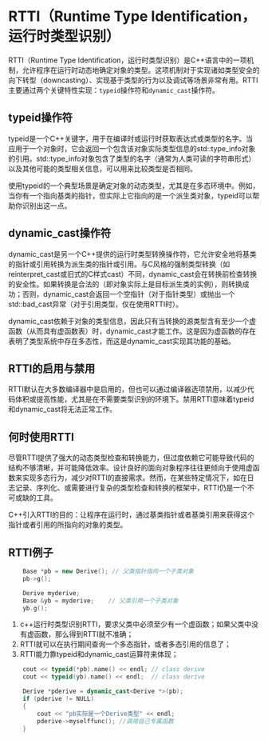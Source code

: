 # RTTI（Runtime Type Identification，运行时类型识别）
RTTI（Runtime Type Identification，运行时类型识别）是C++语言中的一项机制，允许程序在运行时动态地确定对象的类型。这项机制对于实现诸如类型安全的向下转型（downcasting）、实现基于类型的行为以及调试等场景非常有用。RTTI主要通过两个关键特性实现：``typeid``操作符和``dynamic_cast``操作符。

## typeid操作符
typeid是一个C++关键字，用于在编译时或运行时获取表达式或类型的名字。当应用于一个对象时，它会返回一个包含该对象实际类型信息的std::type_info对象的引用。std::type_info对象包含了类型的名字（通常为人类可读的字符串形式）以及其他可能的类型相关信息，可以用来比较类型是否相同。

使用typeid的一个典型场景是确定对象的动态类型，尤其是在多态环境中。例如，当你有一个指向基类的指针，但实际上它指向的是一个派生类对象，typeid可以帮助你识别出这一点。

## dynamic_cast操作符
dynamic_cast是另一个C++提供的运行时类型转换操作符，它允许安全地将基类的指针或引用转换为派生类的指针或引用。与C风格的强制类型转换（如reinterpret_cast或旧式的C样式cast）不同，dynamic_cast会在转换前检查转换的安全性。如果转换是合法的（即对象实际上是目标派生类的实例），则转换成功；否则，dynamic_cast会返回一个空指针（对于指针类型）或抛出一个std::bad_cast异常（对于引用类型，仅在使用RTTI时）。

dynamic_cast依赖于对象的类型信息，因此只有当转换的源类型含有至少一个虚函数（从而具有虚函数表）时，dynamic_cast才能工作。这是因为虚函数的存在表明了类型系统中存在多态性，而这是dynamic_cast实现其功能的基础。

## RTTI的启用与禁用
RTTI默认在大多数编译器中是启用的，但也可以通过编译器选项禁用，以减少代码体积或提高性能，尤其是在不需要类型识别的环境下。禁用RTTI意味着typeid和dynamic_cast将无法正常工作。

## 何时使用RTTI
尽管RTTI提供了强大的动态类型检查和转换能力，但过度依赖它可能导致代码的结构不够清晰，并可能降低效率。设计良好的面向对象程序往往更倾向于使用虚函数来实现多态行为，减少对RTTI的直接需求。然而，在某些特定情况下，如在日志记录、序列化、或需要进行复杂的类型检查和转换的框架中，RTTI仍是一个不可或缺的工具。

C++引入RTTI的目的：让程序在运行时，通过基类指针或者基类引用来获得这个指针或者引用的所指向的对象的类型。

## RTTI例子
```cpp
	Base *pb = new Derive(); // 父类指针指向一个子类对象
	pb->g();

	Derive myderive;
	Base &yb = myderive;	// 父类引用一个子类对象
	yb.g();
```
1. c++运行时类型识别RTTI，要求父类中必须至少有一个虚函数；如果父类中没有虚函数，那么得到RTTI就不准确；
2. RTTI就可以在执行期间查询一个多态指针，或者多态引用的信息了；
3. RTTI能力靠typeid和dynamic_cast运算符来体现；
```cpp
	cout << typeid(*pb).name() << endl;	// class derive
	cout << typeid(yb).name() << endl;	// class derive

	Derive *pderive = dynamic_cast<Derive *>(pb);
	if (pderive != NULL)
	{
		cout << "pb实际是一个Derive类型" << endl;
		pderive->myselffunc(); //调用自己专属函数
	}	
```
